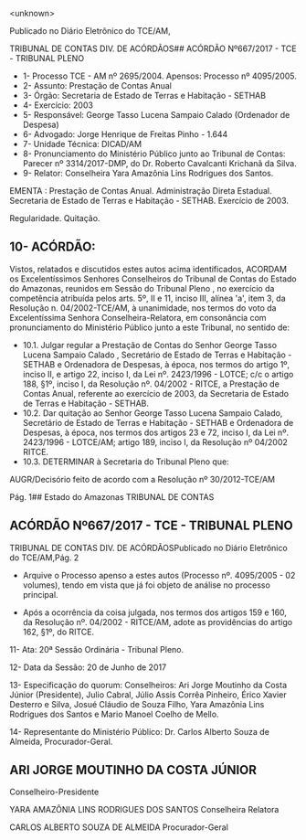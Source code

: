 &lt;unknown&gt;

Publicado  no  Diário Eletrônico do TCE/AM,

TRIBUNAL DE CONTAS DIV. DE  ACÓRDÃOS## ACÓRDÃO Nº667/2017 - TCE - TRIBUNAL PLENO

- 1- Processo TCE - AM nº 2695/2004. Apensos: Processo nº  4095/2005.
- 2- Assunto: Prestação de Contas Anual
- 3- Órgão: Secretaria de Estado de Terras e Habitação - SETHAB
- 4- Exercício: 2003
- 5- Responsável: George Tasso Lucena Sampaio Calado (Ordenador de Despesa)
- 6- Advogado: Jorge Henrique de Freitas Pinho - 1.644
- 7- Unidade Técnica: DICAD/AM
- 8- Pronunciamento  do Ministério  Público  junto  ao Tribunal  de Contas: Parecer  nº 3314/2017-DMP, do Dr. Roberto Cavalcanti Krichanã da Silva.
- 9- Relator: Conselheira Yara Amazônia Lins Rodrigues dos Santos.

EMENTA : Prestação de Contas Anual. Administração Direta Estadual. Secretaria de Estado de  Terras  e  Habitação  -  SETHAB.  Exercício  de 2003.

Regularidade. Quitação.

## 10-  ACÓRDÃO:

Vistos, relatados e discutidos estes autos acima identificados, ACORDAM os Excelentíssimos Senhores Conselheiros do Tribunal de Contas do Estado do Amazonas, reunidos em Sessão do Tribunal Pleno , no exercício da competência atribuída pelos arts. 5º, II e 11, inciso III, alínea 'a', item 3, da Resolução n. 04/2002-TCE/AM, à unanimidade, nos  termos  do  voto  da  Excelentíssima  Senhora  Conselheira-Relatora,  em consonância com pronunciamento do Ministério Público junto a este Tribunal, no sentido de:

- 10.1. Julgar  regular a  Prestação  de  Contas  do  Senhor George  Tasso Lucena Sampaio Calado , Secretário de Estado de Terras e Habitação -  SETHAB e Ordenadora de Despesas, à época, nos termos do artigo 1º,  inciso  II,  e  artigo  22,  inciso  I,  da  Lei  nº.  2423/1996  -  LOTCE; c/c  o artigo 188, §1º, inciso I, da Resolução nº. 04/2002 - RITCE, a Prestação de  Contas  Anual,  referente  ao  exercício  de  2003,  da  Secretaria  de Estado de Terras e Habitação - SETHAB.
- 10.2.  Dar quitação ao  Senhor  George  Tasso  Lucena  Sampaio  Calado, Secretário de Estado de Terras e Habitação - SETHAB e Ordenadora de Despesas, à época, nos termos dos artigos 23 e 72, inciso I, da Lei nº. 2423/1996 - LOTCE/AM; artigo 189, inciso I, da Resolução nº 04/2002 RITCE.
- 10.3.  DETERMINAR à Secretaria do Tribunal Pleno que:

AUGR/Decisório feito de acordo com a Resolução nº 30/2012-TCE/AM

Pág. 1## Estado do Amazonas TRIBUNAL DE CONTAS

## ACÓRDÃO Nº667/2017 - TCE - TRIBUNAL PLENO

TRIBUNAL DE CONTAS DIV. DE  ACÓRDÃOSPublicado  no  Diário Eletrônico do TCE/AM,Pág. 2

- Arquive o Processo apenso a estes autos (Processo nº. 4095/2005 - 02 volumes),  tendo  em  vista  que  já  foi  objeto  de  análise  no  processo principal.

- Após a ocorrência da coisa julgada, nos termos dos artigos 159 e 160, da Resolução nº. 04/2002 - RITCE/AM, adote as providências do artigo 162, §1º, do RITCE.

11-  Ata: 20ª Sessão Ordinária - Tribunal Pleno.

12-  Data da Sessão: 20 de Junho de 2017

13-  Especificação  do  quorum: Conselheiros: Ari Jorge  Moutinho  da  Costa  Júnior (Presidente), Julio Cabral,  Júlio Assis Corrêa Pinheiro, Érico Xavier Desterro e Silva, Josué  Cláudio  de  Souza  Filho,  Yara  Amazônia  Lins  Rodrigues  dos  Santos  e  Mario Manoel Coelho de Mello.

14-  Representante  do  Ministério  Público: Dr. Carlos  Alberto  Souza  de Almeida, Procurador-Geral.

## ARI JORGE MOUTINHO DA COSTA JÚNIOR

Conselheiro-Presidente

YARA AMAZÔNIA LINS RODRIGUES DOS SANTOS Conselheira Relatora

CARLOS ALBERTO SOUZA DE ALMEIDA Procurador-Geral